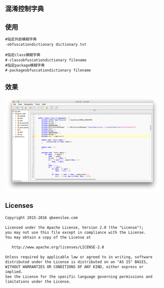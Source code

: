 
混淆控制字典
---

## 使用

``` groovy
#指定外部模糊字典
-obfuscationdictionary dictionary.txt

#指定class模糊字典
#-classobfuscationdictionary filename
#指定package模糊字典
#-packageobfuscationdictionary filename
```

## 效果



![混淆效果](https://raw.githubusercontent.com/Anonyp/Photo_Gallery/master/confusion_dictionary.png)



## Licenses

```
Copyright 2015-2016 qbeenslee.com

Licensed under the Apache License, Version 2.0 (the "License");
you may not use this file except in compliance with the License.
You may obtain a copy of the License at

   http://www.apache.org/licenses/LICENSE-2.0

Unless required by applicable law or agreed to in writing, software
distributed under the License is distributed on an "AS IS" BASIS,
WITHOUT WARRANTIES OR CONDITIONS OF ANY KIND, either express or implied.
See the License for the specific language governing permissions and
limitations under the License.
```
